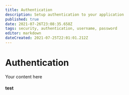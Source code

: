 ```yaml
---
title: Authentication
description: Setup authentication to your application
published: true
date: 2021-07-26T23:08:35.658Z
tags: security, authentication, username, password
editor: markdown
dateCreated: 2021-07-25T22:01:01.212Z
---
```


# Authentication
Your content here

#### test
